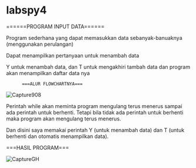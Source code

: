 # labspy4
======PROGRAM INPUT DATA======

Program sederhana yang dapat memasukkan data sebanyak-banuaknya (menggunakan perulangan)

Dapat menampilkan pertanyaan untuk menambah data

Y untuk menambah data, dan T untuk mengakhiri tambah data dan program akan menampilkan daftar data nya

          ===ALUR FLOWCHARTNYA===
          
![Capture908](https://user-images.githubusercontent.com/56372587/72667982-a909d580-39d6-11ea-9cbe-f0f36fdad250.PNG)

Perintah while akan meminta program mengulang terus menerus sampai ada perintah untuk berhenti. Tetapi bila tidak ada perintah untuk berhenti maka program akan mengulang terus menerus.

Dan disini saya memakai perintah Y (untuk menambah data) dan T (untuk berhenti dan otomatis menampilkan data).

===HASIL PROGRAM===

![CaptureGH](https://user-images.githubusercontent.com/56372587/72668047-6dbbd680-39d7-11ea-9c44-f2ec6263dcc4.PNG)

